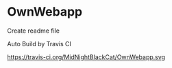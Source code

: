 # OwnWebapp
Create readme file

Auto Build by Travis CI

https://travis-ci.org/MidNightBlackCat/OwnWebapp.svg
